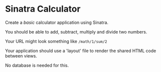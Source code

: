 # Sinatra Calculator

Create a *basic* calculator application using Sinatra. 

You should be able to add, subtract, multiply and divide two numbers.

Your URL might look something like `/math/1/sum/2`

Your application should use a 'layout' file to render the shared HTML code between views.

No database is needed for this.
